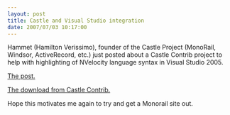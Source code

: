 ```yaml
---
layout: post
title: Castle and Visual Studio integration
date: 2007/07/03 10:17:00
---
```



Hammet (Hamilton Verissimo), founder of the Castle Project (MonoRail, Windsor, ActiveRecord, etc.) just posted about a Castle Contrib project to help with highlighting of NVelocity language syntax in Visual Studio 2005.

[The post.](http://hammett.castleproject.org/?p=169)

[The download from Castle Contrib.](http://using.castleproject.org/display/Contrib/Castle+Visual+Studio+Integration)

  
  
Hope this motivates me again to try and get a Monorail site out.